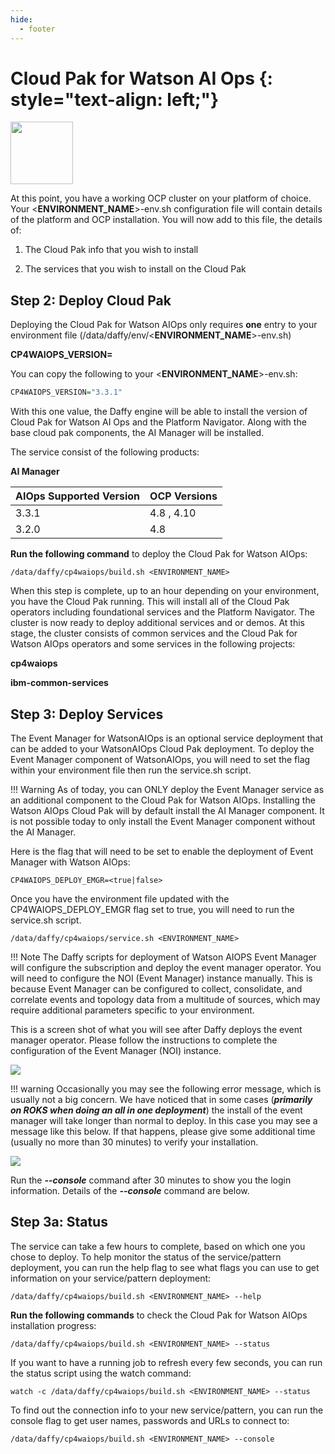 ```yaml
---
hide:
  - footer
---
```

<script>
  document.title = "Cloud Pak - Watson AIOPS";
</script>
Cloud Pak for Watson AI Ops {: style="text-align: left;"}
===============
<img src='../images/WAIOPS.png'
       style="width:100px;height:100px;"/>

At this point, you have a working OCP cluster on your platform of choice. Your <**ENVIRONMENT_NAME**>-env.sh configuration file will contain details of the platform and OCP installation. You will now add to this file, the details of:

1) The Cloud Pak info that you wish to install

2) The services that you wish to install on the Cloud Pak



## Step 2: Deploy Cloud Pak

Deploying the Cloud Pak for Watson AIOps only requires **one** entry to your environment file (/data/daffy/env/<**ENVIRONMENT_NAME**>-env.sh)

**CP4WAIOPS_VERSION=<version>**

You can copy the following to your <**ENVIRONMENT_NAME**>-env.sh:

```R
CP4WAIOPS_VERSION="3.3.1"
```

With this one value, the Daffy engine will be able to install the version of Cloud Pak for Watson AI Ops and the Platform Navigator. Along with the base cloud pak components, the AI Manager will be installed.

The service consist of the following products:

**AI Manager**

| AIOps Supported Version    | OCP Versions |
| :---      |    :----     |
| 3.3.1     | 4.8 , 4.10    |
| 3.2.0     | 4.8     |

**Run the following command** to deploy the Cloud Pak for Watson AIOps:

```
/data/daffy/cp4waiops/build.sh <ENVIRONMENT_NAME>
```

When this step is complete, up to an hour depending on your environment, you have the Cloud Pak running. This will install all of the Cloud Pak operators including foundational services and the Platform Navigator. The cluster is now ready to deploy additional services and or demos.  At this stage, the cluster consists  of common services and the Cloud Pak for Watson AIOps operators and some services in the following projects:

**cp4waiops**

**ibm-common-services**

## Step 3: Deploy Services

The Event Manager for WatsonAIOps is an optional service deployment that can be added to your WatsonAIOps Cloud Pak deployment. To deploy the Event Manager component of WatsonAIOps, you will need to set the flag within your environment file then run the service.sh script.  

!!! Warning
      As of today, you can ONLY deploy the Event Manager service as an additional component to the Cloud Pak for Watson AIOps. Installing the Watson AIOps Cloud Pak will by default install the AI Manager component. It is not possible today to only install the Event Manager component without the AI Manager.  

Here is the flag that will need to be set to enable the deployment of Event Manager with Watson AIOps:

```
CP4WAIOPS_DEPLOY_EMGR=<true|false>
```

Once you have the environment file updated with the CP4WAIOPS_DEPLOY_EMGR flag set to true, you will need to run the service.sh script.

```
/data/daffy/cp4waiops/service.sh <ENVIRONMENT_NAME>
```

!!! Note
    The Daffy scripts for deployment of Watson AIOPS Event Manager will configure the subscription and deploy the event manager operator. You will need to configure the NOI (Event Manager) instance manually. This is because Event Manager can be configured to collect, consolidate, and correlate events and topology data from a multitude of sources, which may require additional parameters specific to your environment.  

This is a screen shot of what you will see after Daffy deploys the event manager operator. Please follow the instructions to complete the configuration of the Event Manager (NOI) instance.

<img src='../images/evntmgr_config.png'/>

!!! warning
     Occasionally you may see the following error message, which is usually not a big concern. We have noticed that in some cases (***primarily on ROKS when doing an all in one deployment***) the install of the event manager will take longer than normal to deploy. In this case you may see a message like this below. If that happens, please give some additional time (usually no more than 30 minutes) to verify your installation.

<img src='../images/evntmgr-deploy-error.png'/>

Run the ***--console*** command after 30 minutes to show you the login information. Details of the ***--console*** command are below.

## Step 3a: Status

The service can take a few hours to complete, based on which one you chose to deploy. To help monitor the status of the service/pattern deployment, you can run the help flag to see what flags you can use to get information on your service/pattern deployment:

```
/data/daffy/cp4waiops/build.sh <ENVIRONMENT_NAME> --help
```

**Run the following commands** to check the Cloud Pak for Watson AIOps installation progress:

```
/data/daffy/cp4waiops/build.sh <ENVIRONMENT_NAME> --status
```

If you want to have a running job to refresh every few seconds,  you can run the status script using the watch command:

```
watch -c /data/daffy/cp4waiops/build.sh <ENVIRONMENT_NAME> --status
```

To find out the connection info to your new service/pattern, you can run the console flag to get user names, passwords and URLs to connect to:

```
/data/daffy/cp4waiops/build.sh <ENVIRONMENT_NAME> --console
```
